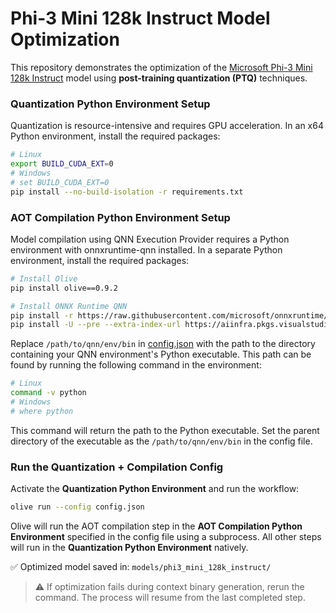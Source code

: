 # Phi-3 Mini 128k Instruct Model Optimization

This repository demonstrates the optimization of the [Microsoft Phi-3 Mini 128k Instruct](https://huggingface.co/microsoft/Phi-3-mini-128k-instruct) model using **post-training quantization (PTQ)** techniques. 


### Quantization Python Environment Setup
Quantization is resource-intensive and requires GPU acceleration. In an x64 Python environment, install the required packages:

```bash
# Linux
export BUILD_CUDA_EXT=0
# Windows
# set BUILD_CUDA_EXT=0
pip install --no-build-isolation -r requirements.txt
```

### AOT Compilation Python Environment Setup
Model compilation using QNN Execution Provider requires a Python environment with onnxruntime-qnn installed. In a separate Python environment, install the required packages:

```bash
# Install Olive
pip install olive==0.9.2

# Install ONNX Runtime QNN
pip install -r https://raw.githubusercontent.com/microsoft/onnxruntime/refs/heads/main/requirements.txt
pip install -U --pre --extra-index-url https://aiinfra.pkgs.visualstudio.com/PublicPackages/_packaging/ORT-Nightly/pypi/simple onnxruntime-qnn --no-deps
```

Replace `/path/to/qnn/env/bin` in [config.json](config.json) with the path to the directory containing your QNN environment's Python executable. This path can be found by running the following command in the environment:

```bash
# Linux
command -v python
# Windows
# where python
```

This command will return the path to the Python executable. Set the parent directory of the executable as the `/path/to/qnn/env/bin` in the config file.

### Run the Quantization + Compilation Config
Activate the **Quantization Python Environment** and run the workflow:

```bash
olive run --config config.json
```

Olive will run the AOT compilation step in the **AOT Compilation Python Environment** specified in the config file using a subprocess. All other steps will run in the **Quantization Python Environment** natively.

✅ Optimized model saved in: `models/phi3_mini_128k_instruct/`

> ⚠️ If optimization fails during context binary generation, rerun the command. The process will resume from the last completed step.
